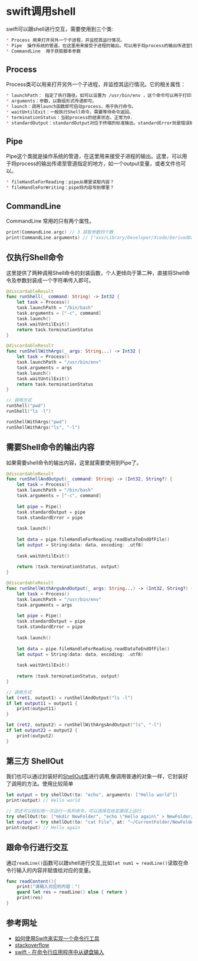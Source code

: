 # swift调用shell
swift可以跟shell进行交互，需要使用到三个类:
```markdown
* Process 用来打开另外一个子进程，并监控其运行情况。
* Pipe  操作系统的管道，在这里用来接受子进程的输出。可以用于将process的输出传递至管道指定的地方，如一个output变量，或者文件也可以。
* CommandLine  用于获取脚本参数
```

## Process
Process类可以用来打开另外一个子进程，并监控其运行情况。它的相关属性：
```markdown
* launchPath： 指定了执行路径。如可以设置为 /usr/bin/env ，这个命令可以用于打印本机上所有的环境变量；也可以用于执行shell命令，如果你接了参数的话。本文的Demo就用它来执行输入的命令。
* arguments：参数，以数组形式传递即可。
* launch：调用launch函数即可启动process，用于执行命令。
* waitUntilExit：一般执行Shell命令，需要等待命令返回。
* terminationStatus：当前process的结束状态，正常为0.
* standardOutput：standardOutput对应于终端的标准输出。standardError则是错误输出。
```

## Pipe
Pipe这个类就是操作系统的管道，在这里用来接受子进程的输出。这里，可以用于将process的输出传递至管道指定的地方，如一个output变量，或者文件也可以。
```markdown
* fileHandleForReading：pipe从哪里读取内容？
* fileHandleForWriting：pipe将内容写到哪里？
```

## CommandLine
CommandLine 常用的只有两个属性。
```swift
print(CommandLine.argc) // 3 获取参数的个数
print(CommandLine.arguments) // ["xxx/Library/Developer/Xcode/DerivedData/mtool-frvvgamqfvvgjtfuuzqiondjocdq/Build/Products/Debug/mtool.app/Contents/MacOS/mtool", "-NSDocumentRevisionsDebugMode", "YES"] 获取具体的参数
```

## 仅执行Shell命令
这里提供了两种调用Shell命令的封装函数，个人更倾向于第二种，直接将Shell命令及参数封装成一个字符串传入即可。
```swift
@discardableResult
func runShell(_ command: String) -> Int32 {
    let task = Process()
    task.launchPath = "/bin/bash"
    task.arguments = ["-c", command]
    task.launch()
    task.waitUntilExit()
    return task.terminationStatus
}

@discardableResult
func runShellWithArgs(_ args: String...) -> Int32 {
    let task = Process()
    task.launchPath = "/usr/bin/env"
    task.arguments = args
    task.launch()
    task.waitUntilExit()
    return task.terminationStatus
}

// 调用方式
runShell("pwd")
runShell("ls -l")

runShellWithArgs("pwd")
runShellWithArgs("ls", "-l")
```

## 需要Shell命令的输出内容
如果需要shell命令的输出内容，这里就需要使用到Pipe了。
```swift
@discardableResult
func runShellAndOutput(_ command: String) -> (Int32, String?) {
    let task = Process()
    task.launchPath = "/bin/bash"
    task.arguments = ["-c", command]
    
    let pipe = Pipe()
    task.standardOutput = pipe
    task.standardError = pipe
    
    task.launch()
    
    let data = pipe.fileHandleForReading.readDataToEndOfFile()
    let output = String(data: data, encoding: .utf8)
    
    task.waitUntilExit()
    
    return (task.terminationStatus, output)
}

@discardableResult
func runShellWithArgsAndOutput(_ args: String...) -> (Int32, String?) {
    let task = Process()
    task.launchPath = "/usr/bin/env"
    task.arguments = args
    
    let pipe = Pipe()
    task.standardOutput = pipe
    task.standardError = pipe
    
    task.launch()
    
    let data = pipe.fileHandleForReading.readDataToEndOfFile()
    let output = String(data: data, encoding: .utf8)
    
    task.waitUntilExit()
    
    return (task.terminationStatus, output)
}

// 调用方式
let (ret1, output1) = runShellAndOutput("ls -l")
if let output11 = output1 {
    print(output11)
}

let (ret2, output2) = runShellWithArgsAndOutput("ls", "-l")
if let output22 = output2 {
    print(output2)
}
```

## 第三方 ShellOut
我们也可以通过封装好的[ShellOut库](https://github.com/chuheridangwu/ShellOut)进行调用,像调用普通的对象一样，它封装好了调用的方法。使用比较简单
```swift
let output = try shellOut(to: "echo", arguments: ["Hello world"])
print(output) // Hello world

// 您还可以轻松地一次运行一系列命令，可以选择在给定路径上运行：
try shellOut(to: ["mkdir NewFolder", "echo \"Hello again\" > NewFolder/File"], at: "~/CurrentFolder")
let output = try shellOut(to: "cat File", at: "~/CurrentFolder/NewFolder")
print(output) // Hello again
```


## 跟命令行进行交互
通过`readLine()`函数可以跟shell进行交互,比如`let num1 = readLine()`读取在命令行输入的内容并赋值给对应的变量。
```swift
func readContent(){
    print("请输入对应的内容：")
    guard let res = readLine() else { return }
    print(res)
}
```

## 参考网址
* [如何使用Swift来实现一个命令行工具](https://juejin.cn/post/6844904158269702151)
* [stackoverflow](https://stackoverflow.com/questions/26971240/how-do-i-run-a-terminal-command-in-a-swift-script-e-g-xcodebuild)
* [swift - 在命令行应用程序中从键盘输入](https://www.itranslater.com/qa/details/2325869775827764224)
